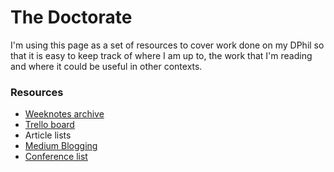 # The Doctorate
I'm using this page as a set of resources to cover work done on my DPhil so that it is easy to keep track of where I am up to, the work that I'm reading and where it could be useful in other contexts.

### Resources
- [Weeknotes archive](https://medium.com/@blangry)
- [Trello board](https://trello.com/b/L96iEWs1)
- Article lists
- [Medium Blogging](https://medium.com/civictechresearch)
- [Conference list](https://blangry.github.io/thedoctorate/conferences.html)
